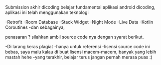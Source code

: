 Submission akhir dicoding belajar fundamental aplikasi android dicoding, aplikasi ini telah menggunakan teknologi

-Retrofit
-Room Database
-Stack Widget
-Night Mode
-Live Data
-Kotlin Coroutines
-dan sebagainya, 

penasaran ? silahkan ambil source code nya dengan syarat berikut.

-Di larang keras plagiat
-hanya untuk referensi
-lisensi source code ini bebas, saya malu kalau di buat lisensi macem-macem, banyak yang lebih mastah hehe
-yang terakhir, belajar terus jangan pernah merasa puas :)
